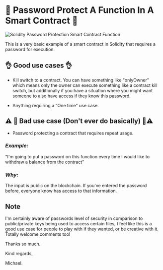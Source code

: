 #  🔐 Password Protect A Function In A Smart Contract 🔐 

![Solidity Password Protection Smart Contract Function](http://www.uidownload.com/files/425/830/559/padlock-icon-rounded.jpg)

This is a very basic example of a smart contract in Solidity that requires a password for execution.

## 👌 **Good use cases** 👌 
- Kill switch to a contract. You can have something like "onlyOwner" which means only the owner can execute something like a contract kill switch, but additionally if you have a situation where you might want someone to also have access if they know this password. 

- Anything requiring a "One time" use case. 


## ⚠️ 🚨 **Bad use case (Don't ever do basically)** 🚨⚠️

- Password protecting a contract that requires repeat usage.

### *Example:* 

"I'm going to put a password on this function every time I would like to withdraw a balance from the contract"

### *Why:*

The input is public on the blockchain. If you've entered the password before, everyone know has access to that information. 

## **Note**

I'm certainly aware of passwords level of security in comparison to public/private keys being used to access certain files, I feel like this is a good use case for people to play with if they wanted, or be creative with it. Totally welcome comments too!

Thanks so much.

Kind regards,

Michael.

